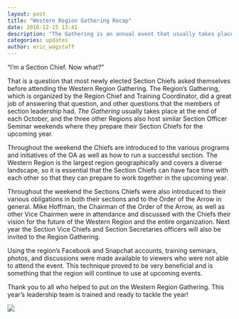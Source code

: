 ```yaml
---
layout: post
title: "Western Region Gathering Recap"
date: 2016-12-15 13:41
description: "The Gathering is an annual event that usually takes place at the end of October. The other three Regions also host similar Section Officer Seminar weekends where they prepare their Section Chiefs for the upcoming year."
categories: updates
author: eric_wagstaff
---
```

“I’m a Section Chief. Now what?”

That is a question that most newly elected Section Chiefs asked themselves before attending the Western Region Gathering. The Region’s Gathering, which is  organized by the Region Chief and Training Coordinator, did a great job of answering that question, and other questions that the members of section leadership had. *The Gathering* usually takes place at the end of each October, and the three other Regions also host similar Section Officer Seminar weekends where they prepare their Section Chiefs for the upcoming year.
<!--more-->

Throughout the weekend the Chiefs are introduced to the various programs and initiatives of the OA as well as how to run a successful section. The Western Region is the largest region geographically and covers a diverse landscape, so it is essential that the Section Chiefs can have face time with each other so that they can prepare to work together in the upcoming year.

Throughout the weekend the Sections Chiefs were also introduced to their various obligations in both their sections and to the Order of the Arrow in general. Mike Hoffman, the Chairman of the Order of the Arrow, as well as other Vice Chairmen were in attendance and discussed with the Chiefs their vision for the future of the Western Region and the entire organization. Next year the Section Vice Chiefs and Section Secretaries officers will also be invited to the Region Gathering.

Using the region’s Facebook and Snapchat accounts, training seminars, photos, and discussions were made available to viewers who were not able to attend the event. This technique proved to be very beneficial and is something that the region will continue to use at upcoming events.

Thank you to all who helped to put on the Western Region Gathering. This year’s leadership team is trained and ready to tackle the year!

<img src="{{ site.baseurl }}images/posts/2016Gathering/group-photo.jpg" class="img-thumbnail img-responsive center-block">